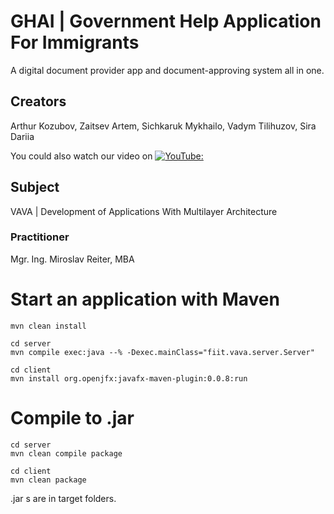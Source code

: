 # GHAI | Government Help Application For Immigrants

A digital document provider app and document-approving system all in one.

## Creators

Arthur Kozubov, Zaitsev Artem, Sichkaruk Mykhailo, Vadym Tilihuzov, Sira Dariia

You could also watch our video on [![YouTube:](https://youtu.be/MFfC30np-No)](https://youtu.be/MFfC30np-No)

## Subject

VAVA | Development of Applications With Multilayer Architecture

### Practitioner

Mgr. Ing. Miroslav Reiter, MBA

# Start an application with Maven

```
mvn clean install
```

```
cd server
mvn compile exec:java --% -Dexec.mainClass="fiit.vava.server.Server"
```

```
cd client
mvn install org.openjfx:javafx-maven-plugin:0.0.8:run 
```

# Compile to .jar

```
cd server
mvn clean compile package
```

```
cd client
mvn clean package
```

.jar s are in target folders.